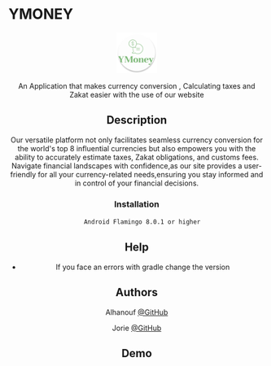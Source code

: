 # YMONEY

<div align="center">
  <img src="app/src/main/res/mipmap-xhdpi/ic_launcher_round.png" alt="Logo" width="80" height="80">
 
An Application that makes currency conversion , Calculating taxes and Zakat easier with the use of our website

## Description

Our versatile platform not only facilitates seamless currency conversion for the world's top 8 influential currencies but also empowers you with the ability to accurately estimate taxes, Zakat obligations, and customs fees. Navigate financial landscapes with confidence,as our site provides a user-friendly for all your currency-related needs,ensuring you stay informed and in control of your financial decisions.

### Installation

```sh
   Android Flamingo 8.0.1 or higher
   ```
 

## Help

 * If you face an errors with gradle change the version 

## Authors

  Alhanouf
 [@GitHub](https://github.com/Alhanouff21)

 Jorie
 [@GitHub](https://github.com/JorieSK)

 ## Demo 


